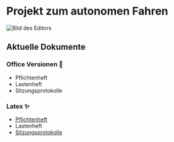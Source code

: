 # Projekt zum autonomen Fahren

![Bild des Editors](https://raw.githubusercontent.com/Waldemarv/swt1718/dokumente/dokumente/bilder/editor%2007-11-17.png)

## Aktuelle Dokumente

### Office Versionen :eggplant:
* Pflichtenheft
* Lastenheft
* Sitzungsprotokolle

### Latex :sparkles:
* [Pflichtenheft](https://github.com/Waldemarv/swt1718/blob/latex/latex/Pflichtenheft/Pflichtenheft.pdf)
* Lastenheft
* [Sitzungsprotokolle](https://github.com/Waldemarv/swt1718/blob/latex/latex/Sitzungsprotokolle/Sitzungsprotokolle.pdf)
